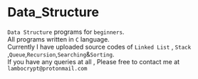 # Data_Structure
`Data Structure` programs for `beginners`.<br>
All programs written in `C` language.<br>
Currently I have uploaded source codes of `Linked List` , `Stack` ,`Queue`,`Recursion`,`Searching`&`Sorting`.<br>
If you have any queries at all , Please free to contact me at `lambocrypt@protonmail.com`


